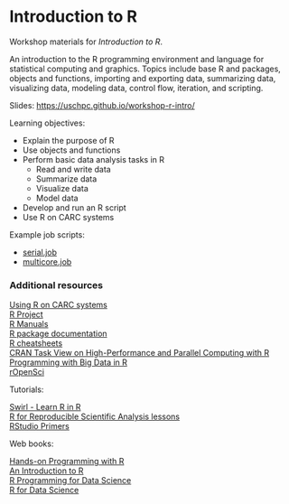 # Introduction to R

Workshop materials for *Introduction to R*.

An introduction to the R programming environment and language for statistical computing and graphics. Topics include base R and packages, objects and functions, importing and exporting data, summarizing data, visualizing data, modeling data, control flow, iteration, and scripting.

Slides: https://uschpc.github.io/workshop-r-intro/

Learning objectives:

- Explain the purpose of R
- Use objects and functions
- Perform basic data analysis tasks in R
  - Read and write data
  - Summarize data
  - Visualize data
  - Model data
- Develop and run an R script
- Use R on CARC systems

Example job scripts:

- [serial.job](job-scripts/serial.job)
- [multicore.job](job-scripts/multicore.job)

### Additional resources

[Using R on CARC systems](https://carc.usc.edu/user-information/user-guides/software-and-programming/r)  
[R Project](https://www.r-project.org)  
[R Manuals](https://cran.r-project.org/manuals.html)  
[R package documentation](https://rdrr.io/)  
[R cheatsheets](https://www.rstudio.com/resources/cheatsheets/)  
[CRAN Task View on High-Performance and Parallel Computing with R](https://cran.r-project.org/web/views/HighPerformanceComputing.html)  
[Programming with Big Data in R](https://pbdr.org/)  
[rOpenSci](https://ropensci.org/)

Tutorials:

[Swirl - Learn R in R](https://swirlstats.com/)  
[R for Reproducible Scientific Analysis lessons](https://swcarpentry.github.io/r-novice-gapminder/)  
[RStudio Primers](https://rstudio.cloud/learn/primers)

Web books:

[Hands-on Programming with R](https://rstudio-education.github.io/hopr/)  
[An Introduction to R](https://intro2r.com/)  
[R Programming for Data Science](https://bookdown.org/rdpeng/rprogdatascience/)  
[R for Data Science](https://r4ds.had.co.nz/)
